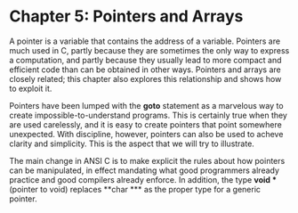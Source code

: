 # Chapter 5: Pointers and Arrays


A pointer is a variable that contains the address of a variable. Pointers are
much used in C, partly because they are sometimes the only way to express a 
computation, and partly because they usually lead to more compact and 
efficient code than can be obtained in other ways. Pointers and arrays are
closely related; this chapter also explores this relationship and shows how
to exploit it.


Pointers have been lumped with the **goto** statement as a marvelous way
to create impossible-to-understand programs. This is certainly true when
they are used carelessly, and it is easy to create pointers that point 
somewhere unexpected. With discipline, however, pointers can also be used
to acheve clarity and simplicity. This is the aspect that we will try to
illustrate.


The main change in ANSI C is to make explicit the rules about how pointers
can be manipulated, in effect mandating what good programmers already practice
and good compilers already enforce. In addition, the type **void \*** (pointer
to void) replaces **char *** as the proper type for a generic pointer.
